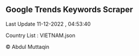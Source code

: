 

## Google Trends Keywords Scraper 
 
Last Update 11-12-2022 , 04:53:40

Country List :
VIETNAM.json



© Abdul Muttaqin 
